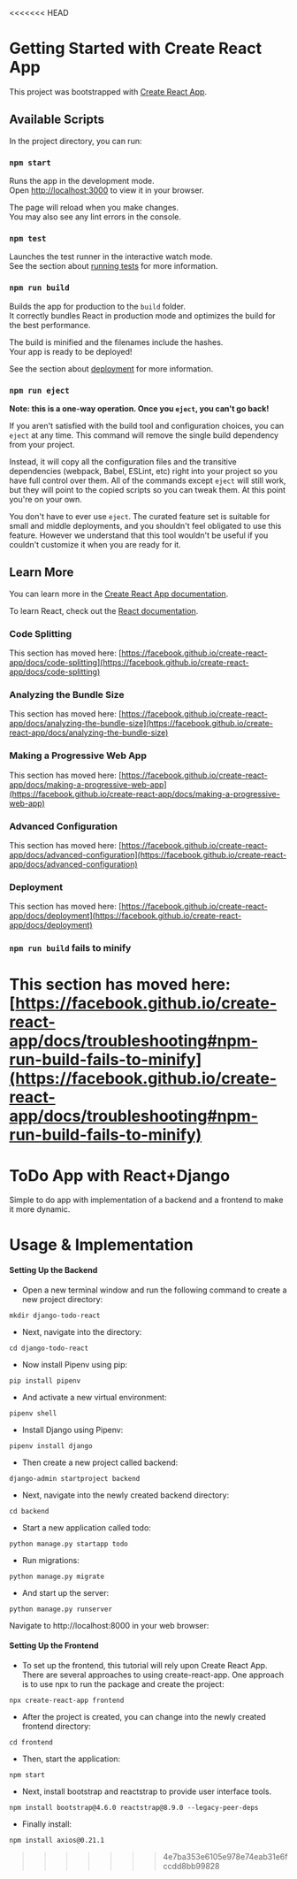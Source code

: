<<<<<<< HEAD
# Getting Started with Create React App

This project was bootstrapped with [Create React App](https://github.com/facebook/create-react-app).

## Available Scripts

In the project directory, you can run:

### `npm start`

Runs the app in the development mode.\
Open [http://localhost:3000](http://localhost:3000) to view it in your browser.

The page will reload when you make changes.\
You may also see any lint errors in the console.

### `npm test`

Launches the test runner in the interactive watch mode.\
See the section about [running tests](https://facebook.github.io/create-react-app/docs/running-tests) for more information.

### `npm run build`

Builds the app for production to the `build` folder.\
It correctly bundles React in production mode and optimizes the build for the best performance.

The build is minified and the filenames include the hashes.\
Your app is ready to be deployed!

See the section about [deployment](https://facebook.github.io/create-react-app/docs/deployment) for more information.

### `npm run eject`

**Note: this is a one-way operation. Once you `eject`, you can't go back!**

If you aren't satisfied with the build tool and configuration choices, you can `eject` at any time. This command will remove the single build dependency from your project.

Instead, it will copy all the configuration files and the transitive dependencies (webpack, Babel, ESLint, etc) right into your project so you have full control over them. All of the commands except `eject` will still work, but they will point to the copied scripts so you can tweak them. At this point you're on your own.

You don't have to ever use `eject`. The curated feature set is suitable for small and middle deployments, and you shouldn't feel obligated to use this feature. However we understand that this tool wouldn't be useful if you couldn't customize it when you are ready for it.

## Learn More

You can learn more in the [Create React App documentation](https://facebook.github.io/create-react-app/docs/getting-started).

To learn React, check out the [React documentation](https://reactjs.org/).

### Code Splitting

This section has moved here: [https://facebook.github.io/create-react-app/docs/code-splitting](https://facebook.github.io/create-react-app/docs/code-splitting)

### Analyzing the Bundle Size

This section has moved here: [https://facebook.github.io/create-react-app/docs/analyzing-the-bundle-size](https://facebook.github.io/create-react-app/docs/analyzing-the-bundle-size)

### Making a Progressive Web App

This section has moved here: [https://facebook.github.io/create-react-app/docs/making-a-progressive-web-app](https://facebook.github.io/create-react-app/docs/making-a-progressive-web-app)

### Advanced Configuration

This section has moved here: [https://facebook.github.io/create-react-app/docs/advanced-configuration](https://facebook.github.io/create-react-app/docs/advanced-configuration)

### Deployment

This section has moved here: [https://facebook.github.io/create-react-app/docs/deployment](https://facebook.github.io/create-react-app/docs/deployment)

### `npm run build` fails to minify

This section has moved here: [https://facebook.github.io/create-react-app/docs/troubleshooting#npm-run-build-fails-to-minify](https://facebook.github.io/create-react-app/docs/troubleshooting#npm-run-build-fails-to-minify)
=======
# ToDo App with React+Django

Simple to do app with implementation of a backend and a frontend to make it more dynamic.
<br>

# Usage & Implementation
#### Setting Up the Backend
- Open a new terminal window and run the following command to create a new project directory:
<pre><code>mkdir django-todo-react</code></pre>
- Next, navigate into the directory:
<pre><code>cd django-todo-react</code></pre>
- Now install Pipenv using pip:
<pre><code>pip install pipenv</code></pre>
- And activate a new virtual environment:
<pre><code>pipenv shell</code></pre>
- Install Django using Pipenv:
<pre><code>pipenv install django</code></pre>
- Then create a new project called backend:
<pre><code>django-admin startproject backend</code></pre>
- Next, navigate into the newly created backend directory:
<pre><code>cd backend</code></pre>
- Start a new application called todo:
<pre><code>python manage.py startapp todo</code></pre>
- Run migrations:
<pre><code>python manage.py migrate</code></pre>
- And start up the server:
<pre><code>python manage.py runserver</code></pre>
Navigate to http://localhost:8000 in your web browser:
<br>

#### Setting Up the Frontend
- To set up the frontend, this tutorial will rely upon Create React App. 
There are several approaches to using create-react-app. 
One approach is to use npx to run the package and create the project:
<pre><code>npx create-react-app frontend</code></pre>
- After the project is created, you can change into the newly created frontend directory:
 <pre><code>cd frontend</code></pre>
- Then, start the application:
 <pre><code>npm start</code></pre>
 - Next, install bootstrap and reactstrap to provide user interface tools.
  <pre><code>npm install bootstrap@4.6.0 reactstrap@8.9.0 --legacy-peer-deps</code></pre>
- Finally install:
<pre><code>npm install axios@0.21.1</code></pre>








>>>>>>> 4e7ba353e6105e978e74eab31e6fccdd8bb99828
